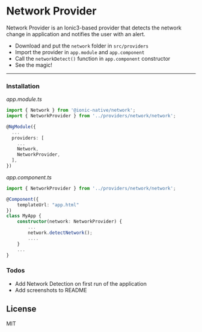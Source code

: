 # Network Provider

Network Provider is an Ionic3-based provider that detects the network change in application and notifies the user with an alert.

  - Download and put the `network` folder in `src/providers`
  - Import the provider in `app.module` and `app.component`
  - Call the `networkDetect()` function in `app.component` constructor
  - See the magic!     
       
---
### Installation

*app.module.ts*

```ts
import { Network } from '@ionic-native/network';
import { NetworkProvider } from '../providers/network/network';

@NgModule({
  ...
  providers: [
    ...
    Network,
    NetworkProvider,
  ],
})
```

*app.component.ts*

```ts
import { NetworkProvider } from '../providers/network/network';

@Component({
    templateUrl: "app.html"
})
class MyApp {
    constructor(network: NetworkProvider) {
        ...
        network.detectNetwork();
        ....
    }
    ...
}
```

### Todos

 - Add Network Detection on first run of the application
 - Add screenshots to README

License
----

MIT
